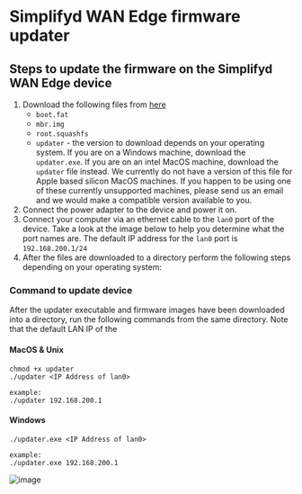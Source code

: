 # Simplifyd WAN Edge firmware updater

## Steps to update the firmware on the Simplifyd WAN Edge device
1) Download the following files from [here](https://github.com/simplifyd-systems/box-updater/releases/tag/v0.0.1)
   - `boot.fat`
   - `mbr.img`
   - `root.squashfs`
   - `updater` - the version to download depends on your operating system. If you are on a Windows machine, download the `updater.exe`. If you are on an intel MacOS machine, download the `updater` file instead. We currently do not have a version of this file for Apple based silicon MacOS machines. If you happen to be using one of these currently unsupported machines, please send us an email and we would make a compatible version available to you.
2) Connect the power adapter to the device and power it on.
3) Connect your computer via an ethernet cable to the `lan0` port of the device. Take a look at the image below to help you determine what the port names are. The default IP address for the `lan0` port is `192.168.200.1/24`
4) After the files are downloaded to a directory perform the following steps depending on your operating system:

### Command to update device
After the updater executable and firmware images have been downloaded into a directory, run the following commands from the same directory.
Note that the default LAN IP of the 
#### MacOS & Unix
```
chmod +x updater
./updater <IP Address of lan0>

example:
./updater 192.168.200.1
```

#### Windows
```
./updater.exe <IP Address of lan0>

example:
./updater.exe 192.168.200.1
```

![image](https://github.com/user-attachments/assets/6972186e-f4dc-4951-86ea-012265b057b5)

